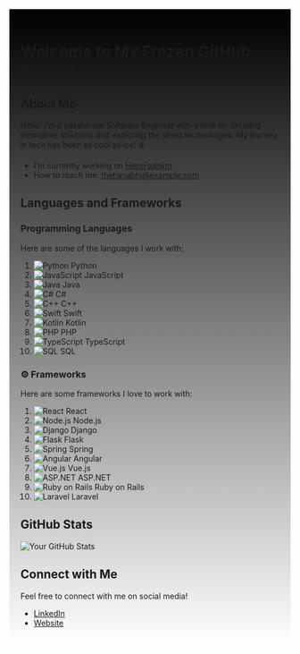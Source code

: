 <div style="background: linear-gradient(to bottom, black, white); padding: 20px; color:

<img src="C:\Users\hp\Documents\digiLibrary\lib" alt="Logo" style="width: 100px; height: auto;">

# Welcome to My Frozen GitHub Profile!

## About Me

Hello! I'm a passionate Software Engineer with a love for creating innovative solutions and exploring the latest technologies. My journey in tech has been as cool as ice! ❄️

- I’m currently working on [HeroFashion](https://github.com/Frozen-ux/HeroFashion)
- How to reach me: [thehanabhi@example.com](mailto:thehanahbi@example.com)

## Languages and Frameworks

### Programming Languages

Here are some of the languages I work with:

1. ![Python](https://img.shields.io/badge/Python-3776AB?style=flat-square&logo=python&logoColor=white) Python
2. ![JavaScript](https://img.shields.io/badge/JavaScript-F7DF1E?style=flat-square&logo=javascript&logoColor=black) JavaScript
3. ![Java](https://img.shields.io/badge/Java-007396?style=flat-square&logo=java&logoColor=white) Java
4. ![C#](https://img.shields.io/badge/C%23-239120?style=flat-square&logo=csharp&logoColor=white) C#
5. ![C++](https://img.shields.io/badge/C++-00599C?style=flat-square&logo=cplusplus&logoColor=white) C++
6. ![Swift](https://img.shields.io/badge/Swift-F05138?style=flat-square&logo=swift&logoColor=white) Swift
7. ![Kotlin](https://img.shields.io/badge/Kotlin-7F52B7?style=flat-square&logo=kotlin&logoColor=white) Kotlin
8. ![PHP](https://img.shields.io/badge/PHP-777BB4?style=flat-square&logo=php&logoColor=white) PHP
9. ![TypeScript](https://img.shields.io/badge/TypeScript-007ACC?style=flat-square&logo=typescript&logoColor=white) TypeScript
10. ![SQL](https://img.shields.io/badge/SQL-003B57?style=flat-square&logo=sqlite&logoColor=white) SQL

### ⚙ Frameworks

Here are some frameworks I love to work with:

1. ![React](https://img.shields.io/badge/React-61DAFB?style=flat-square&logo=react&logoColor=black) React
2. ![Node.js](https://img.shields.io/badge/Node.js-339933?style=flat-square&logo=node.js&logoColor=white) Node.js
3. ![Django](https://img.shields.io/badge/Django-092E20?style=flat-square&logo=django&logoColor=white) Django
4. ![Flask](https://img.shields.io/badge/Flask-000000?style=flat-square&logo=flask&logoColor=white) Flask
5. ![Spring](https://img.shields.io/badge/Spring-6DB33F?style=flat-square&logo=spring&logoColor=white) Spring
6. ![Angular](https://img.shields.io/badge/Angular-DD0031?style=flat-square&logo=angular&logoColor=white) Angular
7. ![Vue.js](https://img.shields.io/badge/Vue.js-4FC08D?style=flat-square&logo=vue.js&logoColor=white) Vue.js
8. ![ASP.NET](https://img.shields.io/badge/ASP.NET-5C2D91?style=flat-square&logo=asp.net&logoColor=white) ASP.NET
9. ![Ruby on Rails](https://img.shields.io/badge/Ruby%20on%20Rails-CC0000?style=flat-square&logo=ruby-on-rails&logoColor=white) Ruby on Rails
10. ![Laravel](https://img.shields.io/badge/Laravel-FF2D20?style=flat-square&logo=laravel&logoColor=white) Laravel

## GitHub Stats
![Your GitHub Stats](https://github-readme-stats.vercel.app/api?username=Frozen-ux&show_icons=true&theme=white-black)

## Connect with Me
Feel free to connect with me on social media!

- [LinkedIn](https://linkedin.com/in/yourprofile)
- [Website](https://Frozen-ux.com)

</div>

